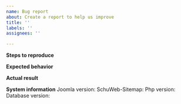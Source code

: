 ```yaml
---
name: Bug report
about: Create a report to help us improve
title: ''
labels: ''
assignees: ''

---
```


**Steps to reproduce**


**Expected behavior**


**Actual result**


**System information**
Joomla version: 
SchuWeb-Sitemap:
Php version: 
Database version:
